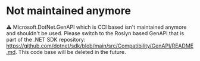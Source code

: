 # Not maintained anymore

:warning: Microsoft.DotNet.GenAPI which is CCI based isn't maintained anymore and shouldn't be used. Please switch to the Roslyn based GenAPI that is part of the .NET SDK repository: https://github.com/dotnet/sdk/blob/main/src/Compatibility/GenAPI/README.md. This code base will be deleted in the future.
